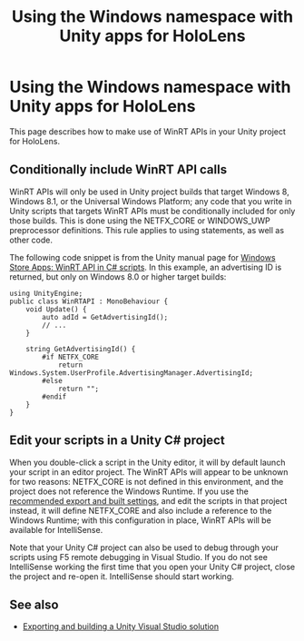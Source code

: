 ﻿---
title: Using the Windows namespace with Unity apps for HoloLens
description: 
author: 
ms.author: mriches
ms.date: 2/28/2018
ms.topic: article
keywords: 
---



# Using the Windows namespace with Unity apps for HoloLens

This page describes how to make use of WinRT APIs in your Unity project for HoloLens.

## Conditionally include WinRT API calls

WinRT APIs will only be used in Unity project builds that target Windows 8, Windows 8.1, or the Universal Windows Platform; any code that you write in Unity scripts that targets WinRT APIs must be conditionally included for only those builds. This is done using the NETFX_CORE or WINDOWS_UWP preprocessor definitions. This rule applies to using statements, as well as other code.

The following code snippet is from the Unity manual page for [Windows Store Apps: WinRT API in C# scripts](http://docs.unity3d.com/Manual/windowsstore-scripts.html). In this example, an advertising ID is returned, but only on Windows 8.0 or higher target builds:

```
using UnityEngine;
public class WinRTAPI : MonoBehaviour {
    void Update() {
        auto adId = GetAdvertisingId();
        // ...
    }

    string GetAdvertisingId() {
        #if NETFX_CORE
            return Windows.System.UserProfile.AdvertisingManager.AdvertisingId;
        #else
            return "";
        #endif
    }
}
```

## Edit your scripts in a Unity C# project

When you double-click a script in the Unity editor, it will by default launch your script in an editor project. The WinRT APIs will appear to be unknown for two reasons: NETFX_CORE is not defined in this environment, and the project does not reference the Windows Runtime. If you use the [recommended export and built settings](exporting-and-building-a-unity-visual-studio-solution.md), and edit the scripts in that project instead, it will define NETFX_CORE and also include a reference to the Windows Runtime; with this configuration in place, WinRT APIs will be available for IntelliSense.

Note that your Unity C# project can also be used to debug through your scripts using F5 remote debugging in Visual Studio. If you do not see IntelliSense working the first time that you open your Unity C# project, close the project and re-open it. IntelliSense should start working.

## See also
* [Exporting and building a Unity Visual Studio solution](exporting-and-building-a-unity-visual-studio-solution.md)